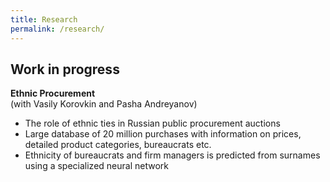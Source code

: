 ```yaml
---
title: Research
permalink: /research/
---
```


## Work in progress


**Ethnic Procurement**  
  (with Vasily Korovkin and Pasha Andreyanov)  
  - The role of ethnic ties in Russian public procurement auctions
  - Large database of 20 million purchases with information on prices, detailed product categories, bureaucrats etc.
  - Ethnicity of bureaucrats and firm managers is predicted from surnames using a specialized neural network

